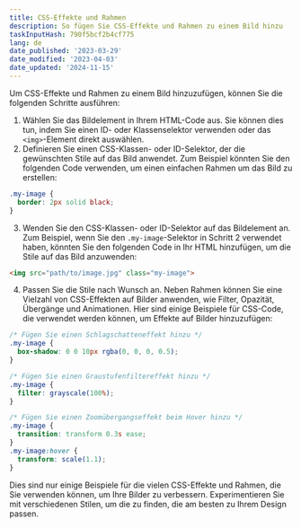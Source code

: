 ```yaml
---
title: CSS-Effekte und Rahmen
description: So fügen Sie CSS-Effekte und Rahmen zu einem Bild hinzu
taskInputHash: 790f5bcf2b4cf775
lang: de
date_published: '2023-03-29'
date_modified: '2023-04-03'
date_updated: '2024-11-15'
---
```

Um CSS-Effekte und Rahmen zu einem Bild hinzuzufügen, können Sie die folgenden Schritte ausführen: 
1. Wählen Sie das Bildelement in Ihrem HTML-Code aus. Sie können dies tun, indem Sie einen ID- oder Klassenselektor verwenden oder das `<img>`-Element direkt auswählen. 
2. Definieren Sie einen CSS-Klassen- oder ID-Selektor, der die gewünschten Stile auf das Bild anwendet. Zum Beispiel könnten Sie den folgenden Code verwenden, um einen einfachen Rahmen um das Bild zu erstellen:

```css
.my-image {
  border: 2px solid black;
}
```

 
3. Wenden Sie den CSS-Klassen- oder ID-Selektor auf das Bildelement an. Zum Beispiel, wenn Sie den `.my-image`-Selektor in Schritt 2 verwendet haben, könnten Sie den folgenden Code in Ihr HTML hinzufügen, um die Stile auf das Bild anzuwenden:

```html
<img src="path/to/image.jpg" class="my-image">
```


4. Passen Sie die Stile nach Wunsch an. Neben Rahmen können Sie eine Vielzahl von CSS-Effekten auf Bilder anwenden, wie Filter, Opazität, Übergänge und Animationen. Hier sind einige Beispiele für CSS-Code, die verwendet werden können, um Effekte auf Bilder hinzuzufügen:

```css
/* Fügen Sie einen Schlagschatteneffekt hinzu */
.my-image {
  box-shadow: 0 0 10px rgba(0, 0, 0, 0.5);
}

/* Fügen Sie einen Graustufenfiltereffekt hinzu */
.my-image {
  filter: grayscale(100%);
}

/* Fügen Sie einen Zoomübergangseffekt beim Hover hinzu */
.my-image {
  transition: transform 0.3s ease;
}
.my-image:hover {
  transform: scale(1.1);
}
```



Dies sind nur einige Beispiele für die vielen CSS-Effekte und Rahmen, die Sie verwenden können, um Ihre Bilder zu verbessern. Experimentieren Sie mit verschiedenen Stilen, um die zu finden, die am besten zu Ihrem Design passen.
